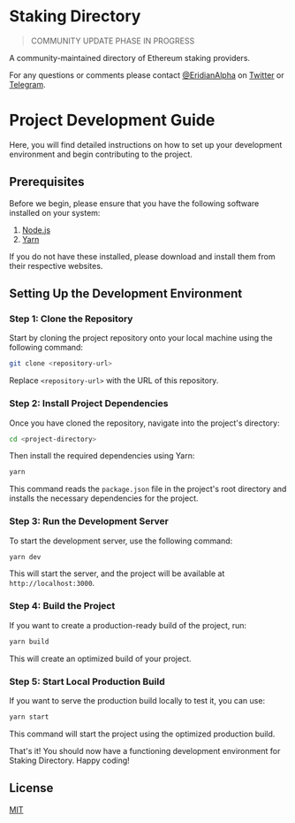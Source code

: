 # Staking Directory

> COMMUNITY UPDATE PHASE IN PROGRESS

A community-maintained directory of Ethereum staking providers.

For any questions or comments please contact [@EridianAlpha](https://github.com/EridianAlpha) on [Twitter](https://twitter.com/EridianAlpha) or [Telegram](https://t.me/EridianAlpha).

# Project Development Guide

Here, you will find detailed instructions on how to set up your development environment and begin contributing to the project.

## Prerequisites

Before we begin, please ensure that you have the following software installed on your system:

1. [Node.js](https://nodejs.org/)
2. [Yarn](https://yarnpkg.com/)

If you do not have these installed, please download and install them from their respective websites.

## Setting Up the Development Environment

### Step 1: Clone the Repository

Start by cloning the project repository onto your local machine using the following command:

```bash
git clone <repository-url>
```

Replace `<repository-url>` with the URL of this repository.

### Step 2: Install Project Dependencies

Once you have cloned the repository, navigate into the project's directory:

```bash
cd <project-directory>
```

Then install the required dependencies using Yarn:

```bash
yarn
```

This command reads the `package.json` file in the project's root directory and installs the necessary dependencies for the project.

### Step 3: Run the Development Server

To start the development server, use the following command:

```bash
yarn dev
```

This will start the server, and the project will be available at `http://localhost:3000`.

### Step 4: Build the Project

If you want to create a production-ready build of the project, run:

```bash
yarn build
```

This will create an optimized build of your project.

### Step 5: Start Local Production Build

If you want to serve the production build locally to test it, you can use:

```bash
yarn start
```

This command will start the project using the optimized production build.

That's it! You should now have a functioning development environment for Staking Directory. Happy coding!

## License

[MIT](https://choosealicense.com/licenses/mit/)
